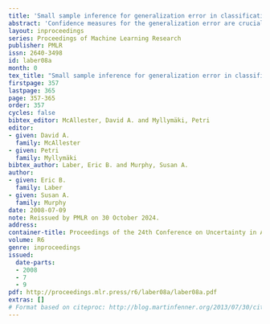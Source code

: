 ```yaml
---
title: 'Small sample inference for generalization error in classification using the CUD bound'
abstract: 'Confidence measures for the generalization error are crucial when small training samples are used to construct classifiers. A common approach is to estimate the generalization error by resampling and then assume the re-sampled estimator follows a known distribution to form a confidence set [Kohavi 1995, Martin 1996, Yang 2006]. Alternatively, one might bootstrap the resampled estimator of the generalization error to form a confidence set. Unfortunately, these methods do not reliably provide sets of the desired confidence. The poor performance appears to be due to the lack of smoothness of the generalization error as a function of the learned classifier. This results in a non-normal distribution of the estimated generalization error. We construct a confidence set for the generalization error by use of a smooth upper bound on the deviation between the resampled estimate and generalization error. The confidence set is formed by bootstrapping this upper bound. In cases in which the approximation class for the classifier can be represented as a parametric additive model, we provide a computationally efficient algorithm. This method exhibits superior performance across a series of test and simulated data sets.'
layout: inproceedings
series: Proceedings of Machine Learning Research
publisher: PMLR
issn: 2640-3498
id: laber08a
month: 0
tex_title: "Small sample inference for generalization error in classification using the CUD bound"
firstpage: 357
lastpage: 365
page: 357-365
order: 357
cycles: false
bibtex_editor: McAllester, David A. and Myllymäki, Petri
editor:
- given: David A.
  family: McAllester
- given: Petri
  family: Myllymäki
bibtex_author: Laber, Eric B. and Murphy, Susan A.
author:
- given: Eric B.
  family: Laber
- given: Susan A.
  family: Murphy 
date: 2008-07-09
note: Reissued by PMLR on 30 October 2024.
address:
container-title: Proceedings of the 24th Conference on Uncertainty in Artificial Intelligence
volume: R6
genre: inproceedings
issued:
  date-parts:
  - 2008
  - 7
  - 9
pdf: http://proceedings.mlr.press/r6/laber08a/laber08a.pdf
extras: []
# Format based on citeproc: http://blog.martinfenner.org/2013/07/30/citeproc-yaml-for-bibliographies/
---
```

